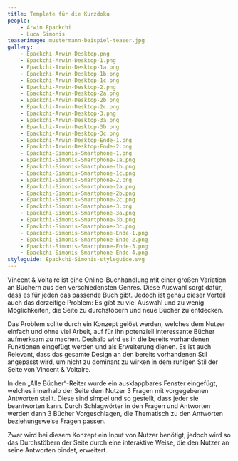```yaml
---
title: Template für die Kurzdoku
people:
    - Arwin Epackchi
    - Luca Simonis
teaserimage: mustermann-beispiel-teaser.jpg
gallery:
    - Epackchi-Arwin-Desktop.png
    - Epackchi-Arwin-Desktop-1.png
    - Epackchi-Arwin-Desktop-1a.png
    - Epackchi-Arwin-Desktop-1b.png
    - Epackchi-Arwin-Desktop-1c.png
    - Epackchi-Arwin-Desktop-2.png
    - Epackchi-Arwin-Desktop-2a.png
    - Epackchi-Arwin-Desktop-2b.png
    - Epackchi-Arwin-Desktop-2c.png
    - Epackchi-Arwin-Desktop-3.png
    - Epackchi-Arwin-Desktop-3a.png
    - Epackchi-Arwin-Desktop-3b.png
    - Epackchi-Arwin-Desktop-3c.png
    - Epackchi-Arwin-Desktop-Ende-1.png
    - Epackchi-Arwin-Desktop-Ende-2.png
    - Epackchi-Simonis-Smartphone-1.png
    - Epackchi-Simonis-Smartphone-1a.png
    - Epackchi-Simonis-Smartphone-1b.png
    - Epackchi-Simonis-Smartphone-1c.png
    - Epackchi-Simonis-Smartphone-2.png
    - Epackchi-Simonis-Smartphone-2a.png
    - Epackchi-Simonis-Smartphone-2b.png
    - Epackchi-Simonis-Smartphone-2c.png
    - Epackchi-Simonis-Smartphone-3.png
    - Epackchi-Simonis-Smartphone-3a.png
    - Epackchi-Simonis-Smartphone-3b.png
    - Epackchi-Simonis-Smartphone-3c.png
    - Epackchi-Simonis-Smartphone-Ende-1.png
    - Epackchi-Simonis-Smartphone-Ende-2.png
    - Epackchi-Simonis-Smartphone-Ende-3.png
    - Epackchi-Simonis-Smartphone-Ende-4.png
styleguide: Epackchi-Simonis-styleguide.svg
---
```


Vincent & Voltaire ist eine Online-Buchhandlung mit einer großen Variation an Büchern aus den verschiedensten Genres. Diese Auswahl sorgt dafür, dass es für jeden das passende Buch gibt. 
Jedoch ist genau dieser Vorteil auch das derzeitige Problem: Es gibt zu viel Auswahl und zu wenig Möglichkeiten, die Seite zu durchstöbern und neue Bücher zu entdecken.

Das Problem sollte durch ein Konzept gelöst werden, welches dem Nutzer einfach und ohne viel Arbeit, auf für ihn potenziell interessante Bücher aufmerksam zu machen.
Deshalb wird es in die bereits vorhandenen Funktionen eingefügt werden und als Erweiterung dienen. Es ist auch Relevant, dass das gesamte Design an den bereits vorhandenen Stil angepasst wird, um nicht zu dominant zu wirken in dem ruhigen Stil der Seite von Vincent & Voltaire.

In den „Alle Bücher“-Reiter wurde ein ausklappbares Fenster eingefügt, welches innerhalb der Seite dem Nutzer 3 Fragen mit vorgegebenen Antworten stellt. Diese sind simpel und so gestellt, dass jeder sie beantworten kann. Durch Schlagwörter in den Fragen und Antworten werden dann 3 Bücher Vorgeschlagen, die Thematisch zu den Antworten beziehungsweise Fragen passen.

Zwar wird bei diesem Konzept ein Input von Nutzer benötigt, jedoch wird so das Durchstöbern der Seite durch eine interaktive Weise, die den Nutzer an seine Antworten bindet, erweitert.
